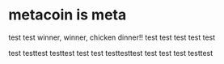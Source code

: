# metacoin is meta

test
test
winner, winner, chicken dinner!!
test
test
test
test
test

test
testtest
testtest
test
test
testtesttest
test
test
test
testtest

